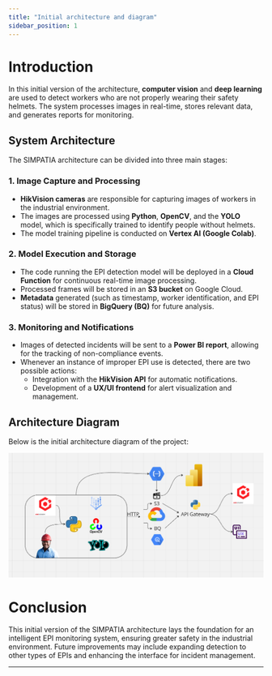 ```yaml
---
title: "Initial architecture and diagram"
sidebar_position: 1
---
```


# Introduction

In this initial version of the architecture, **computer vision** and **deep learning** are used to detect workers who are not properly wearing their safety helmets. The system processes images in real-time, stores relevant data, and generates reports for monitoring.

## System Architecture

The SIMPATIA architecture can be divided into three main stages:

### 1. Image Capture and Processing

- **HikVision cameras** are responsible for capturing images of workers in the industrial environment.
- The images are processed using **Python**, **OpenCV**, and the **YOLO** model, which is specifically trained to identify people without helmets.
- The model training pipeline is conducted on **Vertex AI (Google Colab)**.

### 2. Model Execution and Storage

- The code running the EPI detection model will be deployed in a **Cloud Function** for continuous real-time image processing.
- Processed frames will be stored in an **S3 bucket** on Google Cloud.
- **Metadata** generated (such as timestamp, worker identification, and EPI status) will be stored in **BigQuery (BQ)** for future analysis.

### 3. Monitoring and Notifications

- Images of detected incidents will be sent to a **Power BI report**, allowing for the tracking of non-compliance events.
- Whenever an instance of improper EPI use is detected, there are two possible actions:
  - Integration with the **HikVision API** for automatic notifications.
  - Development of a **UX/UI frontend** for alert visualization and management.

## Architecture Diagram

Below is the initial architecture diagram of the project:

![Architecture Diagram](../../../static/img/diagram.png)

# Conclusion

This initial version of the SIMPATIA architecture lays the foundation for an intelligent EPI monitoring system, ensuring greater safety in the industrial environment. Future improvements may include expanding detection to other types of EPIs and enhancing the interface for incident management.

---
